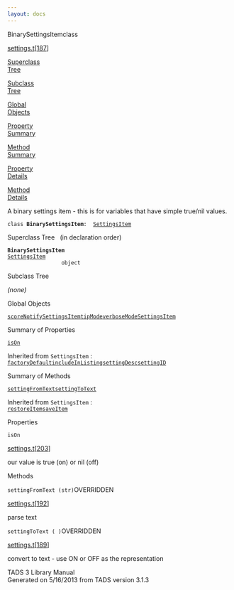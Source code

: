 ```yaml
---
layout: docs
---
```

<span class="title">BinarySettingsItem</span><span class="type">class</span>

[settings.t](../file/settings.t.html)\[[187](../source/settings.t.html#187)\]

[Superclass  
Tree](#_SuperClassTree_)

[Subclass  
Tree](#_SubClassTree_)

[Global  
Objects](#_ObjectSummary_)

[Property  
Summary](#_PropSummary_)

[Method  
Summary](#_MethodSummary_)

[Property  
Details](#_Properties_)

[Method  
Details](#_Methods_)



A binary settings item - this is for variables that have simple true/nil
values.

`class `**`BinarySettingsItem`**` :   `[`SettingsItem`](../object/SettingsItem.html)



<span id="_SuperClassTree_"></span>



<span class="hdln">Superclass Tree</span>   (in declaration order)



**`BinarySettingsItem`**  
[`SettingsItem`](../object/SettingsItem.html)  
`                 object`  
<span id="_SubClassTree_"></span>



<span class="hdln">Subclass Tree</span>  



*(none)* <span id="_ObjectSummary_"></span>



<span class="hdln">Global Objects</span>  



[`scoreNotifySettingsItem`](../object/scoreNotifySettingsItem.html)[`tipMode`](../object/tipMode.html)[`verboseModeSettingsItem`](../object/verboseModeSettingsItem.html)
<span id="_PropSummary_"></span>



<span class="hdln">Summary of Properties</span>  



[`isOn`](#isOn)

Inherited from `SettingsItem` :  
[`factoryDefault`](../object/SettingsItem.html#factoryDefault)[`includeInListing`](../object/SettingsItem.html#includeInListing)[`settingDesc`](../object/SettingsItem.html#settingDesc)[`settingID`](../object/SettingsItem.html#settingID)

<span id="_MethodSummary_"></span>



<span class="hdln">Summary of Methods</span>  



[`settingFromText`](#settingFromText)[`settingToText`](#settingToText)

Inherited from `SettingsItem` :  
[`restoreItem`](../object/SettingsItem.html#restoreItem)[`saveItem`](../object/SettingsItem.html#saveItem)

<span id="_Properties_"></span>



<span class="hdln">Properties</span>  



<span id="isOn"></span>

`isOn`

[settings.t](../file/settings.t.html)\[[203](../source/settings.t.html#203)\]



our value is true (on) or nil (off)



<span id="_Methods_"></span>



<span class="hdln">Methods</span>  



<span id="settingFromText"></span>

`settingFromText (str)`<span class="rem">OVERRIDDEN</span>

[settings.t](../file/settings.t.html)\[[192](../source/settings.t.html#192)\]



parse text



<span id="settingToText"></span>

`settingToText ( )`<span class="rem">OVERRIDDEN</span>

[settings.t](../file/settings.t.html)\[[189](../source/settings.t.html#189)\]



convert to text - use ON or OFF as the representation





TADS 3 Library Manual  
Generated on 5/16/2013 from TADS version 3.1.3


